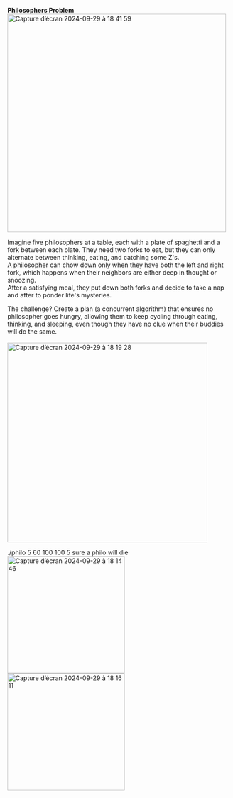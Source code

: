 **Philosophers Problem** </br>
<img width="492" alt="Capture d’écran 2024-09-29 à 18 41 59" src="https://github.com/user-attachments/assets/2f4e9750-3e4e-4fbe-8d1f-e7747e5e60ae">

Imagine five philosophers at a table, each with a plate of spaghetti and a fork between each plate. They need two forks to eat, but they can only alternate between thinking, eating, and catching some Z's.</br>
A philosopher can chow down only when they have both the left and right fork, which happens when their neighbors are either deep in thought or snoozing.</br>
After a satisfying meal, they put down both forks and decide to take a nap and after to ponder life's mysteries. 

The challenge? Create a plan (a concurrent algorithm) that ensures no philosopher goes hungry, allowing them to keep cycling through eating, thinking, and sleeping, even though they have no clue when their buddies will do the same.</br> </br>
<img width="450" alt="Capture d’écran 2024-09-29 à 18 19 28" src="https://github.com/user-attachments/assets/83bd9fba-3703-493f-8bec-357905d902d9"> </br>

./philo 5 60 100 100 5 sure a philo will die  </br>
<img width="264" alt="Capture d’écran 2024-09-29 à 18 14 46" src="https://github.com/user-attachments/assets/33b6685d-69ac-4a62-99bd-447fc8ed53fb"> </br>
<img width="264" alt="Capture d’écran 2024-09-29 à 18 16 11" src="https://github.com/user-attachments/assets/46b0505e-2779-46fb-a2ef-d6295b0fd1ac">

